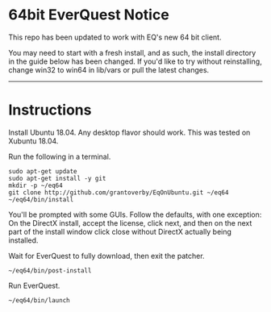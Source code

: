 # 64bit EverQuest Notice

This repo has been updated to work with EQ's new 64 bit client.

You may need to start with a fresh install, and as such, the install directory in the guide below has been changed. If you'd like to try without reinstalling, change win32 to win64 in lib/vars or pull the latest changes.

---

# Instructions

Install Ubuntu 18.04. Any desktop flavor should work. This was tested on Xubuntu 18.04.

Run the following in a terminal.

    sudo apt-get update
    sudo apt-get install -y git
    mkdir -p ~/eq64
    git clone http://github.com/grantoverby/EqOnUbuntu.git ~/eq64
    ~/eq64/bin/install

You'll be prompted with some GUIs. Follow the defaults, with one exception: On the DirectX install, accept the license, click next, and then on the next part of the install window click close without DirectX actually being installed.

Wait for EverQuest to fully download, then exit the patcher.

    ~/eq64/bin/post-install

Run EverQuest.

    ~/eq64/bin/launch
